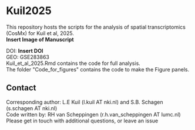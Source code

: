 # Kuil2025
This repository hosts the scripts for the analysis of spatial transcriptomics (CosMx) for Kuil et al, 2025. \
**Insert Image of Manuscript**

DOI: **Insert DOI** \
GEO: GSE283863 \
Kuil_et_al_2025.Rmd contains the code for full analysis. \
The folder "Code_for_figures" contains the code to make the Figure panels. 


## Contact
Corresponding author: L.E Kuil (l.kuil AT nki.nl) and S.B. Schagen (s.schagen AT nki.nl) \
Code written by: RH van Scheppingen (r.h.van_scheppingen AT lumc.nl) \
Please get in touch with additional questions, or leave an issue

